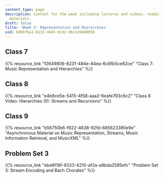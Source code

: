 ```yaml
---
content_type: page
description: Content for the week including lectures and videos, readings, and asynchronous
  materials.
draft: false
title: 'Week 3: Representation and Hierarchies'
uid: b986f6a1-6132-4b45-9cd2-96c539408950
---
```

## Class 7

{{% resource_link "f2649806-8231-484e-84ea-6c6fb5ce82ce" "Class 7: Music Representation and Hierarchies" %}}

## Class 8

{{% resource_link "e4b6ce5e-5415-4f58-aaa2-6eafe793c6c2" "Class 8 Video: Hierarchies (II): Streams and Recursions" %}}

## Class 9

{{% resource_link "b56750b6-f922-4638-92fd-685623390e9e" "Asynchronous Material on Music Representation, Streams, Music Information Retrieval, and MusicXML" %}}

## Problem Set 3

{{% resource_link "ebe6f16f-9333-4210-af2a-a8bda2585efc" "Problem Set 3: Stream Encoding and Bach Chorales" %}}